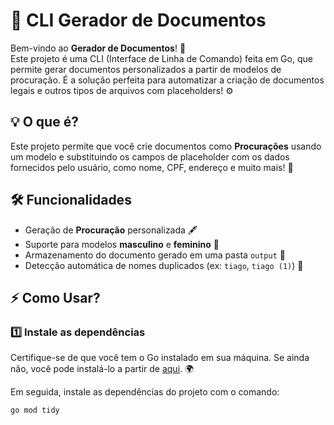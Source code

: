 # 📝 **CLI Gerador de Documentos**

Bem-vindo ao **Gerador de Documentos**! 🚀  
Este projeto é uma CLI (Interface de Linha de Comando) feita em Go, que permite gerar documentos personalizados a partir de modelos de procuração. É a solução perfeita para automatizar a criação de documentos legais e outros tipos de arquivos com placeholders! ⚙️

## 💡 **O que é?**

Este projeto permite que você crie documentos como **Procurações** usando um modelo e substituindo os campos de placeholder com os dados fornecidos pelo usuário, como nome, CPF, endereço e muito mais! 🙌

## 🛠️ **Funcionalidades**

- Geração de **Procuração** personalizada 🖋️
- Suporte para modelos **masculino** e **feminino** 📄
- Armazenamento do documento gerado em uma pasta `output` 📂
- Detecção automática de nomes duplicados (ex: `tiago`, `tiago (1)`) 📑

## ⚡ **Como Usar?**

### 1️⃣ **Instale as dependências**

Certifique-se de que você tem o Go instalado em sua máquina. Se ainda não, você pode instalá-lo a partir de [aqui](https://go.dev/dl/). 🌍

Em seguida, instale as dependências do projeto com o comando:

```bash
go mod tidy
